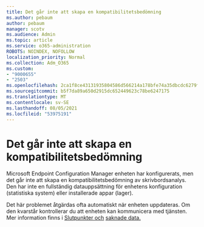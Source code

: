 ```yaml
---
title: Det går inte att skapa en kompatibilitetsbedömning
ms.author: pebaum
author: pebaum
manager: scotv
ms.audience: Admin
ms.topic: article
ms.service: o365-administration
ROBOTS: NOINDEX, NOFOLLOW
localization_priority: Normal
ms.collection: Adm_O365
ms.custom:
- "9000655"
- "2503"
ms.openlocfilehash: 2ca1f8ce43131935804586d566214a178bfe74a35dbcdc6279f92375192bd392
ms.sourcegitcommit: b5f7da89a650d2915dc652449623c78be6247175
ms.translationtype: MT
ms.contentlocale: sv-SE
ms.lasthandoff: 08/05/2021
ms.locfileid: "53975191"
---
```

# <a name="cant-create-a-compatibility-assessment"></a>Det går inte att skapa en kompatibilitetsbedömning

Microsoft Endpoint Configuration Manager enheten har konfigurerats, men det går inte att skapa en kompatibilitetsbedömning av skrivbordsanalys. Den har inte en fullständig datauppsättning för enhetens konfiguration (statistiska system) eller installerade appar (lager).

Det här problemet åtgärdas ofta automatiskt när enheten uppdateras. Om den kvarstår kontrollerar du att enheten kan kommunicera med tjänsten. Mer information finns i [Slutpunkter och](https://docs.microsoft.com/configmgr/desktop-analytics/enable-data-sharing#endpoints) [saknade data.](https://docs.microsoft.com/configmgr/desktop-analytics/monitor-connection-health#missing-data)
